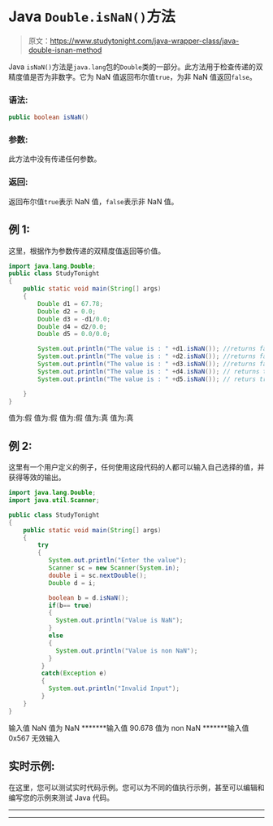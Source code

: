 # Java `Double.isNaN()`方法

> 原文：<https://www.studytonight.com/java-wrapper-class/java-double-isnan-method>

Java `isNaN()`方法是`java.lang`包的`Double`类的一部分。此方法用于检查传递的双精度值是否为非数字。它为 NaN 值返回布尔值`true`，为非 NaN 值返回`false`。

### 语法:

```java
public boolean isNaN() 
```

### 参数:

此方法中没有传递任何参数。

### 返回:

返回布尔值`true`表示 NaN 值，`false`表示非 NaN 值。

## 例 1:

这里，根据作为参数传递的双精度值返回等价值。

```java
import java.lang.Double;
public class StudyTonight
{  
    public static void main(String[] args) 
    {  
        Double d1 = 67.78;  
        Double d2 = 0.0; 
        Double d3 = -d1/0.0;
        Double d4 = d2/0.0;
        Double d5 = 0.0/0.0;      

        System.out.println("The value is : " +d1.isNaN()); //returns false for finite value  
        System.out.println("The value is : " +d2.isNaN()); //returns false for infinite value 
        System.out.println("The value is : " +d3.isNaN()); //returns false for infinaite value 
        System.out.println("The value is : " +d4.isNaN()); // returns true for NaN value
        System.out.println("The value is : " +d5.isNaN()); // returs true for NaN 

    }  
} 
```

值为:假
值为:假
值为:假
值为:真
值为:真

## 例 2:

这里有一个用户定义的例子，任何使用这段代码的人都可以输入自己选择的值，并获得等效的输出。

```java
import java.lang.Double;
import java.util.Scanner;

public class StudyTonight
{  
    public static void main(String[] args) 
    {  
        try
        {
           System.out.println("Enter the value");
           Scanner sc = new Scanner(System.in);
           double i = sc.nextDouble();
           Double d = i;

           boolean b = d.isNaN();
           if(b== true)
           {
             System.out.println("Value is NaN");
           }
           else
           {
             System.out.println("Value is non NaN");
           }
         }         
         catch(Exception e)
         {
           System.out.println("Invalid Input");
         }   
    } 
} 
```

输入值
NaN
值为 NaN
*******输入值
90.678
值为 non NaN
*******输入值
0x567
无效输入

## 实时示例:

在这里，您可以测试实时代码示例。您可以为不同的值执行示例，甚至可以编辑和编写您的示例来测试 Java 代码。

* * *

* * *